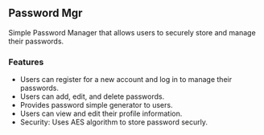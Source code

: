 ## Password Mgr
Simple Password Manager that allows users to securely store and manage their passwords.

### Features
* Users can register for a new account and log in to manage their passwords.
* Users can add, edit, and delete passwords.
* Provides password simple generator to users.
* Users can view and edit their profile information.
* Security: Uses AES algorithm to store password securly.

